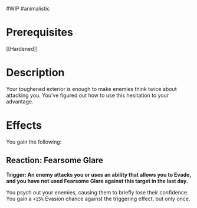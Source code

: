 #WIP #animalistic

# Prerequisites

[[Hardened]]

# Description

Your toughened exterior is enough to make enemies think twice about attacking you. You've figured out how to use this hesitation to your advantage.

# Effects

You gain the following:

## Reaction: Fearsome Glare

**Trigger: An enemy attacks you or uses an ability that allows you to Evade, and you have not used Fearsome Glare against this target in the last day.**

You psych out your enemies, causing them to briefly lose their confidence. You gain a `+15%` Evasion chance against the triggering effect, but only once.